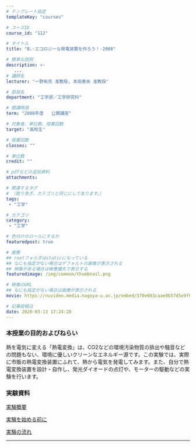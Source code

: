 ```yaml
---
# テンプレート指定
templateKey: "courses"

# コースID
course_id: "112"

# タイトル
title: "B.-エコロジーな発電装置を作ろう！-2008"

# 簡単な説明
description: >-
   ...
# 講師名
lecturer: "一野祐亮 准教授, 本田善央 准教授"

# 部局名
department: "工学部／工学研究科"

# 開講時限
term: "2008年度	公開講座"

# 対象者、単位数、授業回数
target: "高校生"

# 授業回数
classes: ""

# 単位数
credit: ""

# pdfなどの追加資料
attachments:

# 関連するタグ
# （取り急ぎ、カテゴリと同じにしてあります。）
tags:
 - "工学"

# カテゴリ
category:
 - "工学"

# 色付けのロールにするか
featuredpost: true

# 画像
## rootフォルダはstaticになっている
## なにも指定がない場合はデフォルトの画像が表示される
## 映像がある場合は映像優先で表示する
featuredimage: /img/common/thumbnail.png

# 映像のURL
## なにも指定がない場合は画像が表示される
movie: https://nuvideo.media.nagoya-u.ac.jp/embed/570e003caae0b57d5e9f694ab769b31e4ccb6395

# 記事投稿日
date: 2020-03-13 17:24:28
---
```


### 本授業の目的およびねらい

熱を電気に変える「熱電変換」は、CO2などの環境汚染物質の排出や騒音などの問題もない、環境に優しいクリーンなエネルギー源です。この実験では、実際に市販の熱電変換装置にふれて、熱から電気を発電してみます。また、自分で熱電変換装置を設計・自作し、発光ダイオードの点灯や、モーターの駆動などの実験を行います。














### 実験資料


[実験概要](http://ocw.nagoya-u.jp/files/112/B1.pdf) 

[実験を始める前に](http://ocw.nagoya-u.jp/files/112/B2.pdf) 

[実験の流れ](http://ocw.nagoya-u.jp/files/112/B3.pdf) 











-----